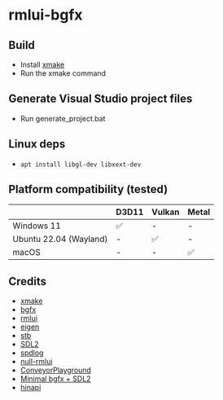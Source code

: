 # rmlui-bgfx

## Build
- Install [xmake](http://xmake.io)
- Run the xmake command

## Generate Visual Studio project files
- Run generate_project.bat

## Linux deps
- ```apt install libgl-dev libxext-dev```

## Platform compatibility (tested)
|                        | D3D11 |  Vulkan | Metal |
|------------------------|-------|---------|-------|
| Windows 11             |  ✅   |    -    |   -   |
| Ubuntu 22.04 (Wayland) |   -   |    ✅   |   -   |
| macOS                  |   -   |    -    |   ✅  |

## Credits
- [xmake](http://xmake.io)
- [bgfx](https://github.com/bkaradzic/bgfx)
- [rmlui](https://github.com/mikke89/RmlUi)
- [eigen](https://gitlab.com/libeigen/eigen)
- [stb](https://github.com/nothings/stb)
- [SDL2](https://wiki.libsdl.org/SDL2/FrontPage)
- [spdlog](https://github.com/gabime/spdlog)
- [null-rmlui](https://github.com/nullptr-sources/null-rmlui)
- [ConveyorPlayground](https://github.com/ClxS/ConveyorPlayground)
- [Minimal bgfx + SDL2](https://gist.github.com/zlash/abf8d4bc2efb795a02361e4820a2da10)
- [hinapi](https://github.com/kkocdko/hinapi)
